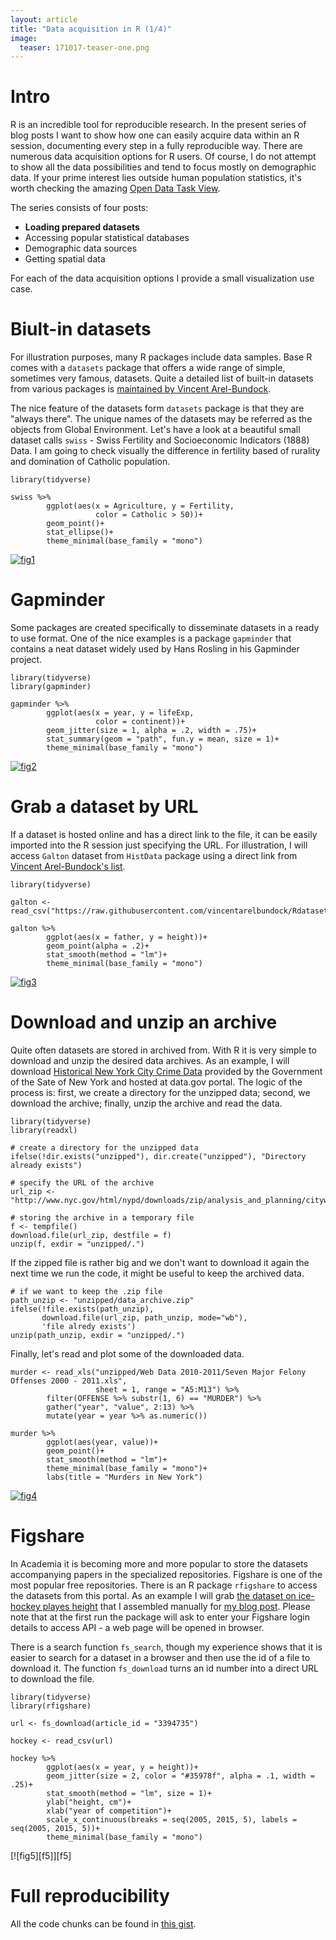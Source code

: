 ```yaml
---
layout: article
title: "Data acquisition in R (1/4)"
image:
  teaser: 171017-teaser-one.png
---
```


# Intro

R is an incredible tool for reproducible research. In the present series of blog posts I want to show how one can easily acquire data within an R session, documenting every step in a fully reproducible way. There are numerous data acquisition options for R users. Of course, I do not attempt to show all the data possibilities and tend to focus mostly on demographic data. If your prime interest lies outside human population statistics, it's worth checking the amazing [Open Data Task View][odata]. 

The series consists of four posts:
 - **Loading prepared datasets**
 - Accessing popular statistical databases
 - Demographic data sources
 - Getting spatial data
 
For each of the data acquisition options I provide a small visualization use case.

# Biult-in datasets

For illustration purposes, many R packages include data samples. Base R comes with a `datasets` package that offers a wide range of simple, sometimes very famous, datasets. Quite a detailed list of built-in datasets from various packages is [maintained by Vincent Arel-Bundock][list]. 

The nice feature of the datasets form `datasets` package is that they are "always there". The unique names of the datasets may be referred as the objects from Global Environment. Let's have a look at a beautiful small dataset calls `swiss` - Swiss Fertility and Socioeconomic Indicators (1888) Data. I am going to check visually the difference in fertility based of rurality and domination of Catholic population. 

```
library(tidyverse)

swiss %>% 
        ggplot(aes(x = Agriculture, y = Fertility, 
                   color = Catholic > 50))+
        geom_point()+
        stat_ellipse()+
        theme_minimal(base_family = "mono")
```

[![fig1][f1]][f1]  

# Gapminder

Some packages are created specifically to disseminate datasets in a ready to use format. One of the nice examples is a package `gapminder` that contains a neat dataset widely used by Hans Rosling in his Gapminder project.

```
library(tidyverse)
library(gapminder)

gapminder %>% 
        ggplot(aes(x = year, y = lifeExp, 
                   color = continent))+
        geom_jitter(size = 1, alpha = .2, width = .75)+
        stat_summary(geom = "path", fun.y = mean, size = 1)+
        theme_minimal(base_family = "mono")
```

[![fig2][f2]][f2]  


# Grab a dataset by URL

If a dataset is hosted online and has a direct link to the file, it can be easily imported into the R session just specifying the URL. For illustration, I will access `Galton` dataset from `HistData` package using a direct link from [Vincent Arel-Bundock's list][list]. 

```
library(tidyverse)

galton <- read_csv("https://raw.githubusercontent.com/vincentarelbundock/Rdatasets/master/csv/HistData/Galton.csv")

galton %>% 
        ggplot(aes(x = father, y = height))+
        geom_point(alpha = .2)+
        stat_smooth(method = "lm")+
        theme_minimal(base_family = "mono")
```

[![fig3][f3]][f3]  


# Download and unzip an archive

Quite often datasets are stored in archived from. With R it is very simple to download and unzip the desired data archives. As an example, I will download [Historical New York City Crime Data][ny] provided by the Government of the Sate of New York and hosted at data.gov portal. The logic of the process is: first, we create a directory for the unzipped data; second, we download the archive; finally, unzip the archive and read the data.

```
library(tidyverse)
library(readxl)

# create a directory for the unzipped data
ifelse(!dir.exists("unzipped"), dir.create("unzipped"), "Directory already exists")

# specify the URL of the archive
url_zip <- "http://www.nyc.gov/html/nypd/downloads/zip/analysis_and_planning/citywide_historical_crime_data_archive.zip"

# storing the archive in a temporary file
f <- tempfile()
download.file(url_zip, destfile = f)
unzip(f, exdir = "unzipped/.")
```

If the zipped file is rather big and we don't want to download it again the next time we run the code, it might be useful to keep the archived data.

```
# if we want to keep the .zip file
path_unzip <- "unzipped/data_archive.zip"
ifelse(!file.exists(path_unzip), 
       download.file(url_zip, path_unzip, mode="wb"), 
       'file alredy exists')
unzip(path_unzip, exdir = "unzipped/.")

```

Finally, let's read and plot some of the downloaded data.

```
murder <- read_xls("unzipped/Web Data 2010-2011/Seven Major Felony Offenses 2000 - 2011.xls",
                   sheet = 1, range = "A5:M13") %>% 
        filter(OFFENSE %>% substr(1, 6) == "MURDER") %>% 
        gather("year", "value", 2:13) %>% 
        mutate(year = year %>% as.numeric())

murder %>% 
        ggplot(aes(year, value))+
        geom_point()+
        stat_smooth(method = "lm")+
        theme_minimal(base_family = "mono")+
        labs(title = "Murders in New York")
```

[![fig4][f4]][f4]  


# Figshare

In Academia it is becoming more and more popular to store the datasets accompanying papers in the specialized repositories. Figshare is one of the most popular free repositories. There is an R package `rfigshare` to access the datasets from this portal. As an example I will grab [the dataset on ice-hockey playes height][figshare] that I assembled manually for [my blog post][ice]. Please note that at the first run the package will ask to enter your Figshare login details to access API - a web page will be opened in browser. 

There is a search function `fs_search`, though my experience shows that it is easier to search for a dataset in a browser and then use the id of a file to download it. The function `fs_download` turns an id number into a direct URL to download the file.

```
library(tidyverse)
library(rfigshare)

url <- fs_download(article_id = "3394735")

hockey <- read_csv(url)

hockey %>% 
        ggplot(aes(x = year, y = height))+
        geom_jitter(size = 2, color = "#35978f", alpha = .1, width = .25)+
        stat_smooth(method = "lm", size = 1)+
        ylab("height, cm")+
        xlab("year of competition")+
        scale_x_continuous(breaks = seq(2005, 2015, 5), labels = seq(2005, 2015, 5))+
        theme_minimal(base_family = "mono")
```

[![fig5][f5]][f5]  


# Full reproducibility
All the code chunks can be found in [this gist][gist].



[f1]: https://ikashnitsky.github.io/images/171017/swiss.png
[f2]: https://ikashnitsky.github.io/images/171017/gapminder.png
[f3]: https://ikashnitsky.github.io/images/171017/galton.png
[f4]: https://ikashnitsky.github.io/images/171017/new-york.png
[f4]: https://ikashnitsky.github.io/images/171017/ice-hockey.png

[odata]: https://github.com/ropensci/opendata
[list]: https://vincentarelbundock.github.io/Rdatasets/datasets.html
[ny]: https://catalog.data.gov/dataset/historical-new-york-city-crime-data-ad47e
[figshare]: https://dx.doi.org/10.6084/m9.figshare.3394735.v2
[ice]: https://ikashnitsky.github.io/2017/ice-hockey-players-height/
[gist]: https://gist.github.com/ikashnitsky/e1d93a51fe5e2b5ba770096060bacd8a